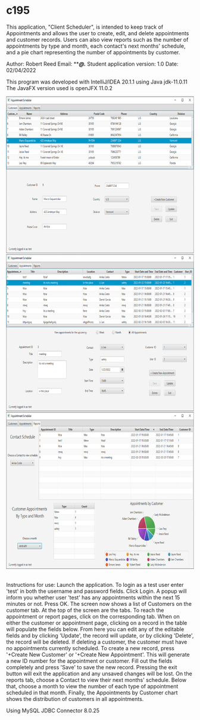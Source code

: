 # c195

This application, "Client Scheduler", is intended to keep track of Appointments and allows the user
to create, edit, and delete appointments and customer records.  Users can also view reports such as
the number of appointments by type and month, each contact's next months' schedule, and a pie chart
representing the number of appointments by customer.

Author: Robert Reed
Email: ********@***.***
Student application version: 1.0
Date: 02/04/2022

This program was developed with IntelliJ/IDEA 20.1.1 using Java jdk-11.0.11
The JavaFX version used is openJFX 11.0.2
<br/>
<div align="center">
  <img src="https://github.com/robertreed4501/robertreed4501/blob/main/images/screenshots/customersPage.PNG" height="420px"><br/>
  <img src="https://github.com/robertreed4501/robertreed4501/blob/main/images/screenshots/appointmentsPage.PNG" height="420px"><br/>
  <img src="https://github.com/robertreed4501/robertreed4501/blob/main/images/screenshots/reportsPage.PNG" height="420px"><br/>
</div>
<br/>

Instructions for use:
Launch the application.  To login as a test user enter 'test' in both the username and password fields.  Click Login.
A popup will inform you whether user 'test' has any appointments within the next 15 minutes or not.  Press OK.
The screen now shows a list of Customers on the customer tab.  At the top of the screen are the tabs.  To reach the
appointment or report pages, click on the corresponding tab.  When on either the customer or appointment page, clicking
on a record in the table will populate the fields below.  From here you can edit any of the editable fields and by
clicking 'Update', the record will update, or by clicking 'Delete', the record will be deleted.  If deleting a customer,
the customer must have no appointments currently scheduled.  To create a new record, press '+Create New Customer' or
'+Create New Appointment'.  This will generate a new ID number for the appointment or customer. Fill out the fields
completely and press 'Save' to save the new record.  Pressing the exit button will exit the application and any unsaved
changes will be lost.  On the reports tab, choose a Contact to view their next months' schedule.  Below that, choose
a month to view the number of each type of appointment scheduled in that month.  Finally, the Appointments by Customer
chart shows the distribution of customers in all appointments.



Using MySQL JDBC Connector 8.0.25

